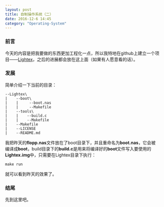 ```yaml
---
layout: post
title: 自制操作系统（二）
date: 2016-12-6 14:45
category: "Operating-System"
---
```


### 前言
今天的内容是把我要做的东西更加工程化一点，所以我特地在github上建立一个项目——[Lightex](https://github.com/light8lee/Lightex)，之后的进展都会放在这上面（如果有人愿意看的话）。

### 发展
简单介绍一下当前的目录：

```
--Lightex\
|    --boot\
|    |     --boot.nas
|    |     --Makefile
|    --tools\
|    |    --build.c
|    |    --Makefile
|    --Makefile
|    --LICENSE
|    --README.md      
```

我把昨天的**flopp.nas**文件放在了boot目录下，并且重命名为**boot.nas**，它会被编译成**boot**，build目录下的**build.c**是用来将编译好的**boot**文件写入要使用的**Lightex.img**中，只需要在Lightex目录下执行：

```shell
make run
```

就可以看到昨天的效果了。

### 结尾
先到这里吧。